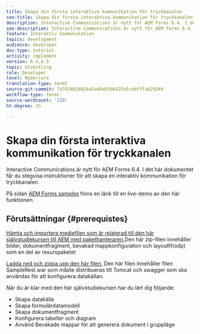 ```yaml
---
title: Skapa din första interaktiva kommunikation för tryckkanalen
seo-title: Skapa din första interaktiva kommunikation för tryckkanalen
description: Interactive Communications är nytt för AEM Forms 6.4. I det här dokumentet får du stegvisa instruktioner för att skapa en interaktiv kommunikation för tryckkanalen.
seo-description: Interactive Communications är nytt för AEM Forms 6.4. I det här dokumentet får du stegvisa instruktioner för att skapa en interaktiv kommunikation för tryckkanalen.
feature: Interaktiv kommunikation
topics: development
audience: developer
doc-type: tutorial
activity: implement
version: 6.4,6.5
topic: Utveckling
role: Developer
level: Nybörjare
translation-type: tm+mt
source-git-commit: 7d7034026826a5a46a91b6425a5cebfffab2934d
workflow-type: tm+mt
source-wordcount: '229'
ht-degree: 1%

---
```



# Skapa din första interaktiva kommunikation för tryckkanalen

Interactive Communications är nytt för AEM Forms 6.4. I det här dokumentet får du stegvisa instruktioner för att skapa en interaktiv kommunikation för tryckkanalen.

På sidan [AEM Forms samples](https://forms.enablementadobe.com/content/samples/samples.html?query=0) finns en länk till en live-demo av den här funktionen.

## Förutsättningar {#prerequistes}

[Hämta och importera mediefilen som är relaterad till den här självstudiekursen till AEM med pakethanteraren.](assets/gettingstartedassets.zip)Den här zip-filen innehåller bilder, dokumentfragment, bevakad mappkonfiguration och layoutfil(xdp) som en del av resurspaketet

[Ladda ned och zippa upp den här filen.](assets/warfileandswaggerfile.zip) Den här filen innehåller filen SampleRest.war som måste distribueras till Tomcat och swagger som ska användas för att konfigurera datakällan.

När du är klar med den här självstudiekursen har du lärt dig följande:

* Skapa datakälla
* Skapa formulärdatamodell
* Skapa dokumentfragment
* Konfigurera tabeller och diagram
* Använd Bevakade mappar för att generera dokument i gruppläge

